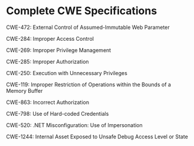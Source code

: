 

# Complete CWE Specifications

CWE-472: External Control of Assumed-Immutable Web Parameter

CWE-284: Improper Access Control

CWE-269: Improper Privilege Management

CWE-285: Improper Authorization

CWE-250: Execution with Unnecessary Privileges

CWE-119: Improper Restriction of Operations within the Bounds of a Memory Buffer

CWE-863: Incorrect Authorization

CWE-798: Use of Hard-coded Credentials

CWE-520: .NET Misconfiguration: Use of Impersonation

CWE-1244: Internal Asset Exposed to Unsafe Debug Access Level or State
